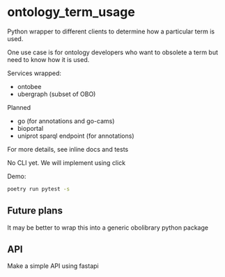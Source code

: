 # ontology_term_usage

Python wrapper to different clients to determine how a particular term is used.

One use case is for ontology developers who want to obsolete a term but need to know how it is used.

Services wrapped:

 * ontobee
 * ubergraph (subset of OBO)

Planned

 * go (for annotations and go-cams)
 * bioportal
 * uniprot sparql endpoint (for annotations)

For more details, see inline docs and tests

No CLI yet. We will implement using click

Demo:

```bash
poetry run pytest -s
```

## Future plans

It may be better to wrap this into a generic obolibrary python package

## API

Make a simple API using fastapi
 
